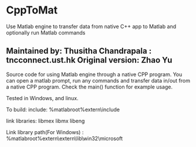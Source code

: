 # CppToMat
Use Matlab engine to transfer data from native C++ app to Matlab and optionally run Matlab commands

Maintained by: Thusitha Chandrapala : tnc<at>connect.ust.hk
Original version: Zhao Yu
---------------------
Source code for using Matlab engine through a native CPP program. 
You can open a matlab prompt, run any commands and transfer data in/out from a native CPP program. 
Check the main() function for example usage.


Tested in Windows, and linux. 

To build:
include: %matlabroot%extern\include

link libraries:
libmex
libmx
libeng

Link library path(For Windows) : %matlabroot%extern\extern\lib\win32\microsoft
